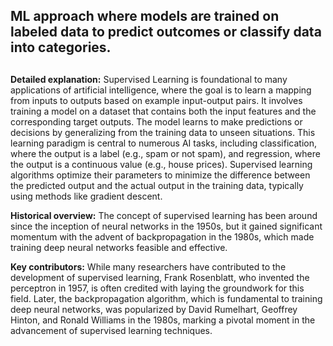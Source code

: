 ## ML approach where models are trained on labeled data to predict outcomes or classify data into categories.
##

**Detailed explanation:** Supervised Learning is foundational to many applications of artificial intelligence, where the goal is to learn a mapping from inputs to outputs based on example input-output pairs. It involves training a model on a dataset that contains both the input features and the corresponding target outputs. The model learns to make predictions or decisions by generalizing from the training data to unseen situations. This learning paradigm is central to numerous AI tasks, including classification, where the output is a label (e.g., spam or not spam), and regression, where the output is a continuous value (e.g., house prices). Supervised learning algorithms optimize their parameters to minimize the difference between the predicted output and the actual output in the training data, typically using methods like gradient descent.

**Historical overview:** The concept of supervised learning has been around since the inception of neural networks in the 1950s, but it gained significant momentum with the advent of backpropagation in the 1980s, which made training deep neural networks feasible and effective.

**Key contributors:** While many researchers have contributed to the development of supervised learning, Frank Rosenblatt, who invented the perceptron in 1957, is often credited with laying the groundwork for this field. Later, the backpropagation algorithm, which is fundamental to training deep neural networks, was popularized by David Rumelhart, Geoffrey Hinton, and Ronald Williams in the 1980s, marking a pivotal moment in the advancement of supervised learning techniques.